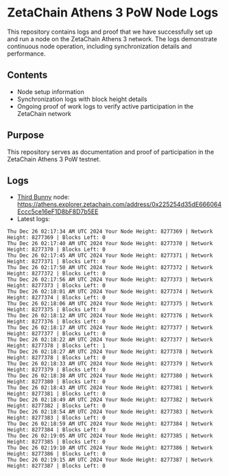# ZetaChain Athens 3 PoW Node Logs
This repository contains logs and proof that we have successfully set up and run a node on the ZetaChain Athens 3 network. The logs demonstrate continuous node operation, including synchronization details and performance.

## Contents
- Node setup information
- Synchronization logs with block height details
- Ongoing proof of work logs to verify active participation in the ZetaChain network

## Purpose
This repository serves as documentation and proof of participation in the ZetaChain Athens 3 PoW testnet.

## Logs

- [Third Bunny](https://thirdbunny.xyz/) node: https://athens.explorer.zetachain.com/address/0x225254d35dE666064Eccc5ce16eF1D8bF8D7b5EE
- Latest logs:
```
Thu Dec 26 02:17:34 AM UTC 2024 Your Node Height: 8277369 | Network Height: 8277369 | Blocks Left: 0
Thu Dec 26 02:17:40 AM UTC 2024 Your Node Height: 8277370 | Network Height: 8277370 | Blocks Left: 0
Thu Dec 26 02:17:45 AM UTC 2024 Your Node Height: 8277371 | Network Height: 8277371 | Blocks Left: 0
Thu Dec 26 02:17:50 AM UTC 2024 Your Node Height: 8277372 | Network Height: 8277372 | Blocks Left: 0
Thu Dec 26 02:17:56 AM UTC 2024 Your Node Height: 8277373 | Network Height: 8277373 | Blocks Left: 0
Thu Dec 26 02:18:01 AM UTC 2024 Your Node Height: 8277374 | Network Height: 8277374 | Blocks Left: 0
Thu Dec 26 02:18:06 AM UTC 2024 Your Node Height: 8277375 | Network Height: 8277375 | Blocks Left: 0
Thu Dec 26 02:18:12 AM UTC 2024 Your Node Height: 8277376 | Network Height: 8277376 | Blocks Left: 0
Thu Dec 26 02:18:17 AM UTC 2024 Your Node Height: 8277377 | Network Height: 8277377 | Blocks Left: 0
Thu Dec 26 02:18:22 AM UTC 2024 Your Node Height: 8277377 | Network Height: 8277378 | Blocks Left: 1
Thu Dec 26 02:18:27 AM UTC 2024 Your Node Height: 8277378 | Network Height: 8277378 | Blocks Left: 0
Thu Dec 26 02:18:33 AM UTC 2024 Your Node Height: 8277379 | Network Height: 8277379 | Blocks Left: 0
Thu Dec 26 02:18:38 AM UTC 2024 Your Node Height: 8277380 | Network Height: 8277380 | Blocks Left: 0
Thu Dec 26 02:18:43 AM UTC 2024 Your Node Height: 8277381 | Network Height: 8277381 | Blocks Left: 0
Thu Dec 26 02:18:49 AM UTC 2024 Your Node Height: 8277382 | Network Height: 8277382 | Blocks Left: 0
Thu Dec 26 02:18:54 AM UTC 2024 Your Node Height: 8277383 | Network Height: 8277383 | Blocks Left: 0
Thu Dec 26 02:18:59 AM UTC 2024 Your Node Height: 8277384 | Network Height: 8277384 | Blocks Left: 0
Thu Dec 26 02:19:05 AM UTC 2024 Your Node Height: 8277385 | Network Height: 8277385 | Blocks Left: 0
Thu Dec 26 02:19:10 AM UTC 2024 Your Node Height: 8277386 | Network Height: 8277386 | Blocks Left: 0
Thu Dec 26 02:19:15 AM UTC 2024 Your Node Height: 8277387 | Network Height: 8277387 | Blocks Left: 0
```

